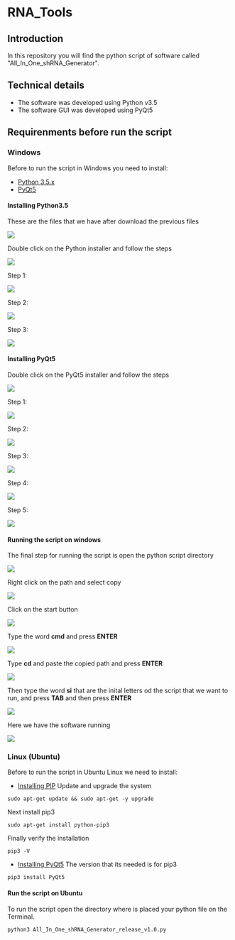 # RNA_Tools

## Introduction

In this repository you will find the python script of software called "All_In_One_shRNA_Generator".

## Technical details

* The software was developed using Python v3.5
* The software GUI was developed using PyQt5

## Requirenments before run the script
### **Windows**

Before to run the script in Windows you need to install:

* [Python 3.5.x](/download/python-3.5.0.exe)
* [PyQt5](/download/PyQt5-5.6-gpl-Py3.5-Qt5.6.0-x32-2.exe)

#### Installing Python3.5

These are the files that we have after download the previous files

![](../images/installing_python3.5.PNG)

Double click on the Python installer and follow the steps

![](/images/installing_python3.5_00.PNG)

Step 1:

![](/images/installing_python3.5_01.PNG)

Step 2:

![](/images/installing_python3.5_02.PNG)

Step 3:

![](/images/installing_python3.5_03.PNG)

#### Installing PyQt5

Double click on the PyQt5 installer and follow the steps

![](/images/installing_pyQT5.PNG)

Step 1:

![](/images/installing_pyQT5_00.PNG)

Step 2:

![](/images/installing_pyQT5_01.PNG)

Step 3:

![](/images/installing_pyQT5_02.PNG)

Step 4:

![](/images/installing_pyQT5_03.PNG)

Step 5:

![](/images/installing_pyQT5_04.PNG)

#### Running the script on windows

The final step for running the script is open the python script directory

![](/images/runnig_the_script_00.PNG)

Right click on the path and select copy

![](/images/runnig_the_script_01.PNG)

Click on the start button

![](/images/runnig_the_script_02.PNG)

Type the word **cmd** and press **ENTER**

![](/images/runnig_the_script_03.PNG)

Type **cd** and paste the copied path and press **ENTER**

![](/images/runnig_the_script_04.PNG)

Then type the word **si** that are the inital letters od the script that we want to run, and press **TAB** and then press **ENTER**

![](/images/runnig_the_script_05.PNG)

Here we have the software running

![](/images/runnig_the_script_06.PNG)

### **Linux (Ubuntu)**

Before to run the script in Ubuntu Linux we need to install:
* [Installing PIP](https://www.rosehosting.com/blog/how-to-install-pip-on-ubuntu-16-04/)
Update and upgrade the system
````
sudo apt-get update && sudo apt-get -y upgrade
````
Next install pip3 
````
sudo apt-get install python-pip3
````
Finally verify the installation

````
pip3 -V
````
* [Installing PyQt5](https://pypi.org/project/PyQt5/)
The version that its needed is for pip3

````
pip3 install PyQt5
````
#### Run the script on Ubuntu

To run the script open the directory where is placed your python file on the Terminal.

````
python3 All_In_One_shRNA_Generator_release_v1.0.py
````